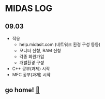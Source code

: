 # MIDAS LOG

## 09.03

* 적응
  * help.midasit.com (네트워크 환경 구성 등등)
  * 모니터 신청, RAM 신청
  * 각종 회원가입
  * 개발환경 구성
* C++ 공부(과제) 시작
* MFC 공부(과제) 시작

## go home! [:house_with_garden:](https://github.com/wnsgml972/midas_log)
